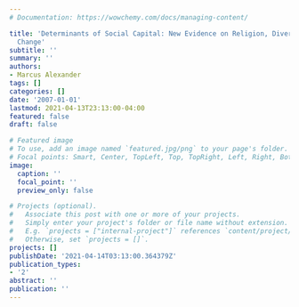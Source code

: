 ```yaml
---
# Documentation: https://wowchemy.com/docs/managing-content/

title: 'Determinants of Social Capital: New Evidence on Religion, Diversity and Structural
  Change'
subtitle: ''
summary: ''
authors:
- Marcus Alexander
tags: []
categories: []
date: '2007-01-01'
lastmod: 2021-04-13T23:13:00-04:00
featured: false
draft: false

# Featured image
# To use, add an image named `featured.jpg/png` to your page's folder.
# Focal points: Smart, Center, TopLeft, Top, TopRight, Left, Right, BottomLeft, Bottom, BottomRight.
image:
  caption: ''
  focal_point: ''
  preview_only: false

# Projects (optional).
#   Associate this post with one or more of your projects.
#   Simply enter your project's folder or file name without extension.
#   E.g. `projects = ["internal-project"]` references `content/project/deep-learning/index.md`.
#   Otherwise, set `projects = []`.
projects: []
publishDate: '2021-04-14T03:13:00.364379Z'
publication_types:
- '2'
abstract: ''
publication: ''
---
```

